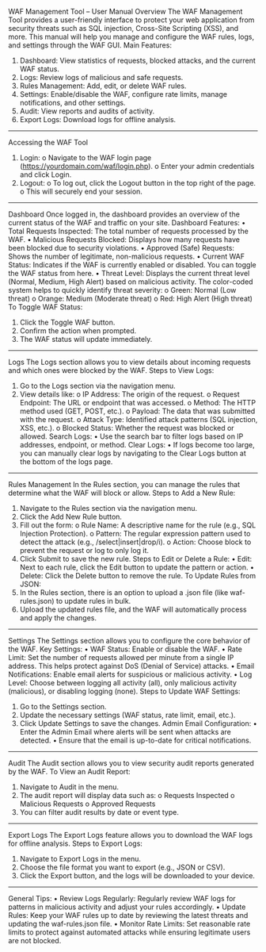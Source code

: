 WAF Management Tool – User Manual
Overview
The WAF Management Tool provides a user-friendly interface to protect your web application from security threats such as SQL injection, Cross-Site Scripting (XSS), and more. This manual will help you manage and configure the WAF rules, logs, and settings through the WAF GUI.
Main Features:
1.	Dashboard: View statistics of requests, blocked attacks, and the current WAF status.
2.	Logs: Review logs of malicious and safe requests.
3.	Rules Management: Add, edit, or delete WAF rules.
4.	Settings: Enable/disable the WAF, configure rate limits, manage notifications, and other settings.
5.	Audit: View reports and audits of activity.
6.	Export Logs: Download logs for offline analysis.
________________________________________
Accessing the WAF Tool
1.	Login:
o	Navigate to the WAF login page (https://yourdomain.com/waf/login.php).
o	Enter your admin credentials and click Login.
2.	Logout:
o	To log out, click the Logout button in the top right of the page.
o	This will securely end your session.
________________________________________
Dashboard
Once logged in, the dashboard provides an overview of the current status of the WAF and traffic on your site.
Dashboard Features:
•	Total Requests Inspected: The total number of requests processed by the WAF.
•	Malicious Requests Blocked: Displays how many requests have been blocked due to security violations.
•	Approved (Safe) Requests: Shows the number of legitimate, non-malicious requests.
•	Current WAF Status: Indicates if the WAF is currently enabled or disabled. You can toggle the WAF status from here.
•	Threat Level: Displays the current threat level (Normal, Medium, High Alert) based on malicious activity. The color-coded system helps to quickly identify threat severity:
o	Green: Normal (Low threat)
o	Orange: Medium (Moderate threat)
o	Red: High Alert (High threat)
To Toggle WAF Status:
1.	Click the Toggle WAF button.
2.	Confirm the action when prompted.
3.	The WAF status will update immediately.
________________________________________
Logs
The Logs section allows you to view details about incoming requests and which ones were blocked by the WAF.
Steps to View Logs:
1.	Go to the Logs section via the navigation menu.
2.	View details like:
o	IP Address: The origin of the request.
o	Request Endpoint: The URL or endpoint that was accessed.
o	Method: The HTTP method used (GET, POST, etc.).
o	Payload: The data that was submitted with the request.
o	Attack Type: Identified attack patterns (SQL injection, XSS, etc.).
o	Blocked Status: Whether the request was blocked or allowed.
Search Logs:
•	Use the search bar to filter logs based on IP addresses, endpoint, or method.
Clear Logs:
•	If logs become too large, you can manually clear logs by navigating to the Clear Logs button at the bottom of the logs page.
________________________________________
Rules Management
In the Rules section, you can manage the rules that determine what the WAF will block or allow.
Steps to Add a New Rule:
1.	Navigate to the Rules section via the navigation menu.
2.	Click the Add New Rule button.
3.	Fill out the form:
o	Rule Name: A descriptive name for the rule (e.g., SQL Injection Protection).
o	Pattern: The regular expression pattern used to detect the attack (e.g., /select|insert|drop/i).
o	Action: Choose block to prevent the request or log to only log it.
4.	Click Submit to save the new rule.
Steps to Edit or Delete a Rule:
•	Edit: Next to each rule, click the Edit button to update the pattern or action.
•	Delete: Click the Delete button to remove the rule.
To Update Rules from JSON:
1.	In the Rules section, there is an option to upload a .json file (like waf-rules.json) to update rules in bulk.
2.	Upload the updated rules file, and the WAF will automatically process and apply the changes.
________________________________________
Settings
The Settings section allows you to configure the core behavior of the WAF.
Key Settings:
•	WAF Status: Enable or disable the WAF.
•	Rate Limit: Set the number of requests allowed per minute from a single IP address. This helps protect against DoS (Denial of Service) attacks.
•	Email Notifications: Enable email alerts for suspicious or malicious activity.
•	Log Level: Choose between logging all activity (all), only malicious activity (malicious), or disabling logging (none).
Steps to Update WAF Settings:
1.	Go to the Settings section.
2.	Update the necessary settings (WAF status, rate limit, email, etc.).
3.	Click Update Settings to save the changes.
Admin Email Configuration:
•	Enter the Admin Email where alerts will be sent when attacks are detected.
•	Ensure that the email is up-to-date for critical notifications.
________________________________________
Audit
The Audit section allows you to view security audit reports generated by the WAF.
To View an Audit Report:
1.	Navigate to Audit in the menu.
2.	The audit report will display data such as:
o	Requests Inspected
o	Malicious Requests
o	Approved Requests
3.	You can filter audit results by date or event type.
________________________________________
Export Logs
The Export Logs feature allows you to download the WAF logs for offline analysis.
Steps to Export Logs:
1.	Navigate to Export Logs in the menu.
2.	Choose the file format you want to export (e.g., JSON or CSV).
3.	Click the Export button, and the logs will be downloaded to your device.
________________________________________
General Tips:
•	Review Logs Regularly: Regularly review WAF logs for patterns in malicious activity and adjust your rules accordingly.
•	Update Rules: Keep your WAF rules up to date by reviewing the latest threats and updating the waf-rules.json file.
•	Monitor Rate Limits: Set reasonable rate limits to protect against automated attacks while ensuring legitimate users are not blocked.

